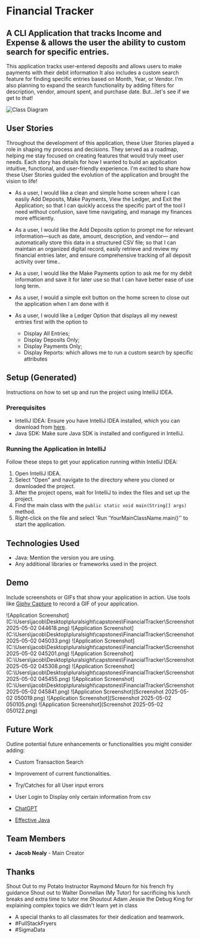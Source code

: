 # Financial Tracker

## A CLI Application that tracks Income and Expense & allows the user the ability to custom search for specific entries. 

This application tracks user-entered deposits and allows users to make payments with their debit information
It also includes a custom search feature for finding specific entries based on Month, Year, or Vendor. 
I'm also planning to expand the search functionality by adding filters for description, vendor, amount spent, and purchase date.
But...let's see if we get to that!

![Class Diagram](C:\Users\jacob\Desktop\pluralsight\capstones\FinancialTracker)

## User Stories
Throughout the development of this application, these User Stories played a role in shaping my process and decisions. 
They served as a roadmap, helping me stay focused on creating features that would truly meet user needs. 
Each story has details for how I wanted to build an application intuitive, functional, and user-friendly experience. 
I'm excited to share how these User Stories guided the evolution of the application and brought the vision to life!

- As a user, I would like a clean and simple home screen where I can easily Add Deposits, Make Payments, View the Ledger, and Exit the Application; 
so that I can quickly access the specific part of the tool I need without confusion, save time navigating, and manage my finances more efficiently.

- As a user, I would like the Add Deposits option to prompt me for relevant information—such as date, amount, description, and vendor— 
and automatically store this data in a structured CSV file; so that I can maintain an organized digital record, 
easily retrieve and review my financial entries later, and ensure comprehensive tracking of all deposit activity over time..

- As a user, I would like the Make Payments option to ask me for my debit information and save it for later use
so that I can have better ease of use long term.

- As a user, I would a simple exit button on the home screen to close out the application when I am done with it

- As a user, I would like a Ledger Option that displays all my newest entries first with the option to 
  * Display All Entries; 
  * Display Deposits Only; 
  * Display Payments Only; 
  * Display Reports: which allows me to run a custom search by specific attributes

## Setup (Generated)
Instructions on how to set up and run the project using IntelliJ IDEA.

### Prerequisites
- IntelliJ IDEA: Ensure you have IntelliJ IDEA installed, which you can download from [here](https://www.jetbrains.com/idea/download/).
- Java SDK: Make sure Java SDK is installed and configured in IntelliJ.

### Running the Application in IntelliJ

Follow these steps to get your application running within IntelliJ IDEA:

1. Open IntelliJ IDEA.
2. Select "Open" and navigate to the directory where you cloned or downloaded the project.
3. After the project opens, wait for IntelliJ to index the files and set up the project.
4. Find the main class with the `public static void main(String[] args)` method.
5. Right-click on the file and select 'Run 'YourMainClassName.main()'' to start the application.

## Technologies Used

- Java: Mention the version you are using.
- Any additional libraries or frameworks used in the project.

## Demo

Include screenshots or GIFs that show your application in action. Use tools like [Giphy Capture](https://giphy.com/apps/giphycapture) to record a GIF of your application.

![Application Screenshot](C:\Users\jacob\Desktop\pluralsight\capstones\FinancialTracker\Screenshot 2025-05-02 044618.png)
![Application Screenshot](C:\Users\jacob\Desktop\pluralsight\capstones\FinancialTracker\Screenshot 2025-05-02 045033.png)
![Application Screenshot](C:\Users\jacob\Desktop\pluralsight\capstones\FinancialTracker\Screenshot 2025-05-02 045201.png)
![Application Screenshot](C:\Users\jacob\Desktop\pluralsight\capstones\FinancialTracker\Screenshot 2025-05-02 045308.png)
![Application Screenshot](C:\Users\jacob\Desktop\pluralsight\capstones\FinancialTracker\Screenshot 2025-05-02 045455.png)
![Application Screenshot](C:\Users\jacob\Desktop\pluralsight\capstones\FinancialTracker\Screenshot 2025-05-02 045841.png)
![Application Screenshot](Screenshot 2025-05-02 050019.png)
![Application Screenshot](Screenshot 2025-05-02 050105.png)
![Application Screenshot](Screenshot 2025-05-02 050122.png)

## Future Work

Outline potential future enhancements or functionalities you might consider adding:

- Custom Transaction Search
- Improvement of current functionalities.
- Try/Catches for all User input errors
- User Login to Display only certain information from csv


- [ChatGPT](https://chatgpt.com/)
- [Effective Java](https://www.example.com)

## Team Members

- **Jacob Nealy** - Main Creator

## Thanks

Shout Out to my Potato Instructor Raymond Mourn for his french fry guidance
Shout out to Walter Donnellan (My Tutor) for sacrificing his lunch breaks and extra time to tutor me
Shoutout Adam Jessie the Debug King for explaining complex topics we didn't learn yet in class

- A special thanks to all classmates for their dedication and teamwork.
- #FullStackFryers
- #SigmaData
 